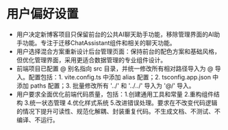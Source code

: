 # 用户偏好设置

- 用户决定新博客项目只保留前台的公共AI聊天助手功能，移除管理界面的AI助手功能。专注于迁移ChatAssistant组件和相关的聊天功能。
- 用户选择混合方案重新设计后台管理页面：保持前台的配色方案和基础风格，但优化管理界面，采用更适合数据管理的专业组件设计。
- 前端项目已配置 @ 别名指向 src 目录，并统一修改所有相对路径导入为 @ 导入。配置包括：1. vite.config.ts 中添加 alias 配置；2. tsconfig.app.json 中添加 paths 配置；3. 批量修改所有 '../' 和 '../../' 导入为 '@/' 导入。
- 用户要求全面优化前端代码质量，包括：1.创建通用工具和常量 2.重构组件结构 3.统一状态管理 4.优化样式系统 5.改进错误处理。要求在不改变代码逻辑的情况下提升可读性、规范化解耦、封装重复代码。不生成文档、不测试、不编译、不运行。
